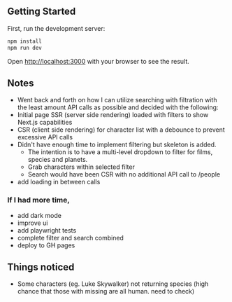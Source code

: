 ## Getting Started

First, run the development server:

```bash
npm install
npm run dev
```

Open [http://localhost:3000](http://localhost:3000) with your browser to see the result.

## Notes

- Went back and forth on how I can utilize searching with filtration with the least amount API calls as possible and decided with the following:
- Initial page SSR (server side rendering) loaded with filters to show Next.js capabilities
- CSR (client side rendering) for character list with a debounce to prevent excessive API calls
- Didn't have enough time to implement filtering but skeleton is added.
  - The intention is to have a multi-level dropdown to filter for films, species and planets.
  - Grab characters within selected filter
  - Search would have been CSR with no additional API call to /people
- add loading in between calls

### If I had more time,

- add dark mode
- improve ui
- add playwright tests
- complete filter and search combined
- deploy to GH pages

## Things noticed

- Some characters (eg. Luke Skywalker) not returning species (high chance that those with missing are all human. need to check)
